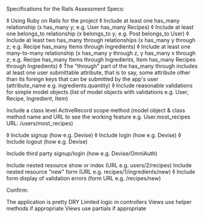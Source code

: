 Specifications for the Rails Assessment
Specs:

 ◊ Using Ruby on Rails for the project
 ◊ Include at least one has_many relationship (x has_many y; e.g. User has_many Recipes)
 ◊ Include at least one belongs_to relationship (x belongs_to y; e.g. Post belongs_to User)
 ◊ Include at least two has_many through relationships (x has_many y through z; e.g. Recipe has_many Items through Ingredients)
 ◊ Include at least one many-to-many relationship (x has_many y through z, y has_many x through z; e.g. Recipe has_many Items through Ingredients, Item has_many Recipes through Ingredients)
 ◊ The "through" part of the has_many through includes at least one user submittable attribute, that is to say, some attribute other than its foreign keys that can be submitted by the app's user (attribute_name e.g. ingredients.quantity)
 ◊ Include reasonable validations for simple model objects (list of model objects with validations e.g. User, Recipe, Ingredient, Item)

 Include a class level ActiveRecord scope method (model object & class method name and URL to see the working feature e.g. User.most_recipes URL: /users/most_recipes)

 ◊ Include signup (how e.g. Devise)
 ◊ Include login (how e.g. Devise)
 ◊ Include logout (how e.g. Devise)

 Include third party signup/login (how e.g. Devise/OmniAuth)

 Include nested resource show or index (URL e.g. users/2/recipes)
 Include nested resource "new" form (URL e.g. recipes/1/ingredients/new)
 ◊ Include form display of validation errors (form URL e.g. /recipes/new)

Confirm:

 The application is pretty DRY
 Limited logic in controllers
 Views use helper methods if appropriate
 Views use partials if appropriate